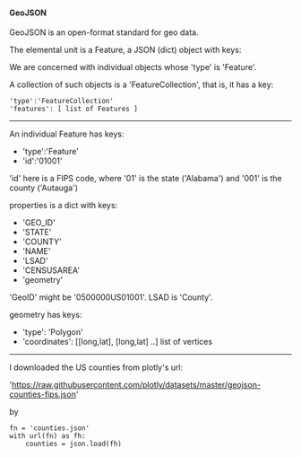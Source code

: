 #### GeoJSON

GeoJSON is an open-format standard for geo data.

The elemental unit is a Feature, a JSON (dict) object with keys:

We are concerned with individual objects whose 'type' is 'Feature'.

A collection of such objects is a 'FeatureCollection', that is, it has a key:

    'type':'FeatureCollection'
    'features': [ list of Features ]

<hr>

An individual Feature has keys:

  - 'type':'Feature'
  - 'id':'01001'

'id' here is a FIPS code,
where '01' is the state ('Alabama') 
and '001' is the county ('Autauga')

properties is a dict with keys:

  - 'GEO_ID'
  - 'STATE'
  - 'COUNTY'
  - 'NAME'
  - 'LSAD'
  - 'CENSUSAREA'
  - 'geometry'

'GeoID' might be '0500000US01001'.  LSAD is 'County'.

geometry has keys:

  - 'type': 'Polygon'
  - 'coordinates': [[long,lat], [long,lat] ..] list of vertices

<hr>

I downloaded the US counties from plotly's url:

'https://raw.githubusercontent.com/plotly/datasets/master/geojson-counties-fips.json'

by

    fn = 'counties.json'
    with url(fn) as fh:
        counties = json.load(fh)


